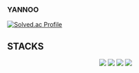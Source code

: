 ### YANNOO



[![Solved.ac Profile](http://mazassumnida.wtf/api/generate_badge?boj=yannoo)](https://solved.ac/yannoo)



<h2>STACKS</h2>
<div align="center">
<img src="https://img.shields.io/badge/javascript-F7DF1E?style=for-the-badge&logo=javascript&logoColor=black" />
<img src="https://img.shields.io/badge/C++-00599C?style=for-the-badge&logo=C%2B%2B&logoColor=white" />
<img src="https://img.shields.io/badge/-C%23-239120?style=for-the-badge&logo=Csharp&logoColor=white" />
<img src="https://img.shields.io/badge/Unity-100000?style=for-the-badge&logo=unity&logoColor=white" />
</div>

